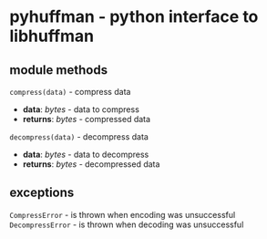 # pyhuffman - python interface to libhuffman
## module methods
`compress(data)` - compress data
- **data**: *bytes* - data to compress
- **returns**: *bytes* - compressed data

`decompress(data)` - decompress data
- **data**: *bytes* - data to decompress
- **returns**: *bytes* - decompressed data

## exceptions
`CompressError` - is thrown when encoding was unsuccessful
`DecompressError` - is thrown when decoding was unsuccessful
